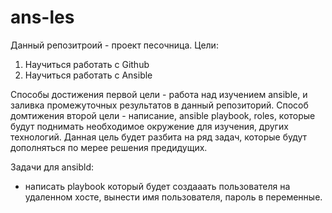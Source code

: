 # ans-les
Данный репозитроий - проект песочница.
Цели:
1. Научиться работать с Github
2. Научиться работать с Ansible

Способы достижения первой цели - работа над изучением ansible, и заливка промежуточных результатов в данный репозиторий.
Способ домтижения второй цели - написание, ansible playbook, roles, которые будут поднимать необходимое окружение для изучения, других технологий. Данная цель будет разбита на ряд задач, которые будут дополняться по мерее решения предидущих.

Задачи для ansibld:
- написать playbook который будет создааать пользователя на удаленном хосте, вынести имя пользователя, пароль в переменные.
